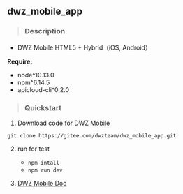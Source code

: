 ## dwz_mobile_app

> ### Description

- DWZ Mobile HTML5 + Hybrid（iOS, Android）

**Require:**

- node\^10.13.0
- npm\^6.14.5
- apicloud-cli\^0.2.0

> ### Quickstart

1. Download code for DWZ Mobile
```
git clone https://gitee.com/dwzteam/dwz_mobile_app.git
```
2. run for test

    - `npm intall`
    - `npm run dev`

3. [DWZ Mobile Doc](http://dwzteam.gitee.io/dwz_mobile_doc_v1)
